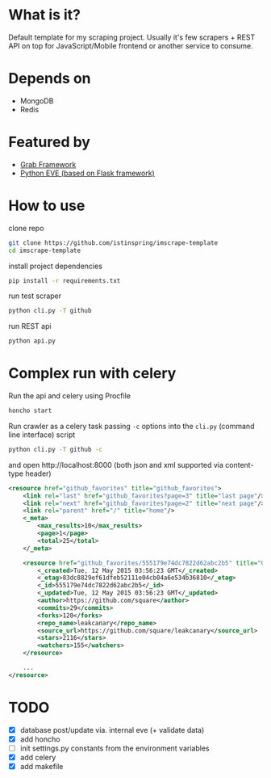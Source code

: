 # What is it?

Default template for my scraping project. Usually it's few scrapers + REST API on top for JavaScript/Mobile frontend
or another service to consume.

# Depends on

+ MongoDB
+ Redis

# Featured by

+ [Grab Framework](https://github.com/lorien/grab)
+ [Python EVE (based on Flask framework)](https://github.com/nicolaiarocci/eve)

# How to use

clone repo

```bash
git clone https://github.com/istinspring/imscrape-template
cd imscrape-template
```

install project dependencies

```bash
pip install -r requirements.txt
```

run test scraper

```bash
python cli.py -T github
```

run REST api

```bash
python api.py
```

# Complex run with celery

Run the api and celery using Procfile

```bash
honcho start
```

Run crawler as a celery task passing ```-c``` options into the ```cli.py``` (command line interface) script

```bash
python cli.py -T github -c
```

and open http://localhost:8000 (both json and xml supported via content-type header)

```xml
<resource href="github_favorites" title="github_favorites">
    <link rel="last" href="github_favorites?page=3" title="last page"/>
    <link rel="next" href="github_favorites?page=2" title="next page"/>
    <link rel="parent" href="/" title="home"/>
    <_meta>
        <max_results>10</max_results>
        <page>1</page>
        <total>25</total>
    </_meta>

    <resource href="github_favorites/555179e74dc7822d62abc2b5" title="Github_favorite">
        <_created>Tue, 12 May 2015 03:56:23 GMT</_created>
        <_etag>83dc8829ef61dfeb52111e04cb04a6e534b36810</_etag>
        <_id>555179e74dc7822d62abc2b5</_id>
        <_updated>Tue, 12 May 2015 03:56:23 GMT</_updated>
        <author>https://github.com/square</author>
        <commits>29</commits>
        <forks>120</forks>
        <repo_name>leakcanary</repo_name>
        <source_url>https://github.com/square/leakcanary</source_url>
        <stars>2116</stars>
        <watchers>155</watchers>
    </resource>

    ...
</resource>
```


# TODO

- [x] database post/update via. internal eve (+ validate data)
- [x] add honcho
- [ ] init settings.py constants from the environment variables
- [x] add celery
- [x] add makefile
